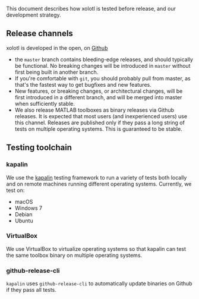 This document describes how xolotl is tested before release, 
and our development strategy. 

## Release channels 

xolotl is developed in the open, on [Github](https://github.com/sg-s/xolotl)

* the `master` branch contains bleeding-edge releases, and should 
typically be functional. No breaking changes will be introduced in
`master` without first being built in another branch. 
* If you're comfortable with `git`, you should probably pull from
master, as that's the fastest way to get bugfixes and new features. 
* New features, or breaking changes, or architectural changes, will
be first introduced in a different branch, and will be merged 
into master when sufficiently stable. 
* We also release MATLAB toolboxes as binary releases via Github
releases. It is expected that most users (and inexperienced users)
use this channel. Releases are published only if they pass a long
string of tests on multiple operating systems. This is guaranteed to
be stable. 

## Testing toolchain 

### kapalin 

We use the [kapalin](https://github.com/sg-s/kapalin)
testing framework to run a variety of tests 
both locally and on remote machines running different operating 
systems. Currently, we test on:

* macOS
* Windows 7
* Debian
* Ubuntu

### VirtualBox

We use VirtualBox to virtualize operating systems so that 
kapalin can test the same toolbox binary on multiple operating
systems. 

### github-release-cli

`kapalin` uses `github-release-cli` to automatically
update binaries on Github if they pass all tests. 
